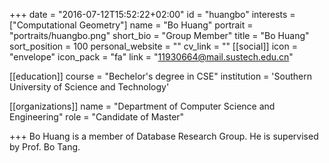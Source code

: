 +++
date = "2016-07-12T15:52:22+02:00"
id = "huangbo"
interests = ["Computational Geometry"]
name = "Bo Huang"
portrait = "portraits/huangbo.png"
short_bio = "Group Member"
title = "Bo Huang"
sort_position = 100
personal_website = ""
cv_link = ""
[[social]]
    icon = "envelope"
    icon_pack = "fa"
    link = "11930664@mail.sustech.edu.cn"

[[education]]
    course = "Bechelor's degree in CSE"
    institution = 'Southern University of Science and Technology'
 

[[organizations]]
    name = "Department of Computer Science and Engineering"
    role = "Candidate of Master"

+++
Bo Huang is a member of Database Research Group. He is supervised by Prof. Bo Tang.
